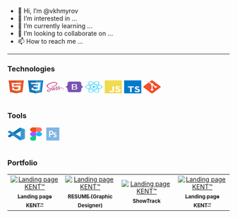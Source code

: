 - 👋 Hi, I’m @vkhmyrov
- 👀 I’m interested in ...
- 🌱 I’m currently learning ...
- 💞️ I’m looking to collaborate on ...
- 📫 How to reach me ...

<hr>
 <h3>Technologies</h3>
  <div style="display: inline_block">
  <img align="center" alt="Lari-HTML" height="30" width="40" src="https://raw.githubusercontent.com/devicons/devicon/master/icons/html5/html5-original.svg"/>
  <img align="center" alt="Lari-CSS" height="30" width="40" src="https://raw.githubusercontent.com/devicons/devicon/master/icons/css3/css3-original.svg"/>
   <img align="center" alt="Lari-CSS" height="30" width="40" src="https://raw.githubusercontent.com/devicons/devicon/master/icons/sass/sass-original.svg"/>
   <img align="center" alt="Lari-Bootstrap" height="30" width="40" src="https://raw.githubusercontent.com/devicons/devicon/master/icons/bootstrap/bootstrap-plain.svg"/>
   <img align="center" alt="Lari-React" height="30" width="40" src="https://raw.githubusercontent.com/devicons/devicon/master/icons/react/react-original.svg"/>
  <img align="center" alt="Lari-Js" height="30" width="40" src="https://raw.githubusercontent.com/devicons/devicon/master/icons/javascript/javascript-plain.svg"/>
  <img align="center" alt="Lari-Ts" height="30" width="40" src="https://raw.githubusercontent.com/devicons/devicon/master/icons/typescript/typescript-plain.svg"/>
  <img align="center" alt="Lari-git" height="30" width="40" src="https://raw.githubusercontent.com/devicons/devicon/master/icons/git/git-plain.svg"/>
 </div>
 <br>
 <h3>Tools</h3>
 <div style="display: inline_block">
  <img align="center" alt="vscode" height="30" width="40" src="https://github.com/devicons/devicon/blob/master/icons/vscode/vscode-original.svg"/>
  <img align="center" alt="figma" height="30" width="40" src="https://github.com/devicons/devicon/blob/master/icons/figma/figma-original.svg"/>
  <img align="center" alt="photoshop" height="30" width="30" src="https://github.com/devicons/devicon/blob/master/icons/photoshop/photoshop-plain.svg"/>
 </div>
 <br>
<h3>Portfolio</h3>
<table>
  <tr>
    <td align="center">
      <a href="https://www.behance.net/gallery/127570699/Landing-page-KENT-%28COPY%29">
        <img src="https://mir-s3-cdn-cf.behance.net/projects/max_808/08c87f127570699.Y3JvcCwxNDAzLDEwOTgsMCw2NDQ.jpg" width="150px" alt="Landing page KENT™"/>
        <br />
        <sub>
          <b>Landing page KENT™</b>
        </sub>
      </a>
      <br />
    </td>
    <td align="center">
      <a href="https://www.behance.net/gallery/23413411/RESUME-%28Graphic-Designer%29">
        <img src="https://mir-s3-cdn-cf.behance.net/projects/max_808/db62a123413411.54d8d0ed2a323.png" width="150px" alt="Landing page KENT™"/>
        <br />
        <sub>
          <b>RESUME (Graphic Designer)</b>
        </sub>
      </a>
      <br />
    </td>
        <td align="center">
      <a href="https://vkhmyrov.github.io/MAIN-ACADEMY/">
        <img src="https://vkhmyrov.github.io/MAIN-ACADEMY/img/iphone-x-mockup@2x.png" width="150px" alt="Landing page KENT™"/>
        <br />
        <sub>
          <b>ShowTrack</b>
        </sub>
      </a>
      <br />
    </td>
        <td align="center">
      <a href="https://www.behance.net/gallery/127570699/Landing-page-KENT-%28COPY%29">
        <img src="https://mir-s3-cdn-cf.behance.net/projects/max_808/08c87f127570699.Y3JvcCwxNDAzLDEwOTgsMCw2NDQ.jpg" width="150px" alt="Landing page KENT™"/>
        <br />
        <sub>
          <b>Landing page KENT™</b>
        </sub>
      </a>
      <br />
    </td>


<!---
vkhmyrov/vkhmyrov is a ✨ special ✨ repository because its `README.md` (this file) appears on your GitHub profile.
You can click the Preview link to take a look at your changes.
--->

